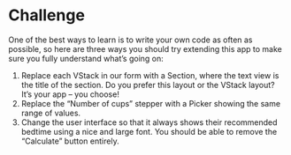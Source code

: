 # Challenge
One of the best ways to learn is to write your own code as often as possible, so here are three ways you should try extending this app to make sure you fully understand what’s going on:

1. Replace each VStack in our form with a Section, where the text view is the title of the section. Do you prefer this layout or the VStack layout? It’s your app – you choose!
2. Replace the “Number of cups” stepper with a Picker showing the same range of values.
3. Change the user interface so that it always shows their recommended bedtime using a nice and large font. You should be able to remove the “Calculate” button entirely.
